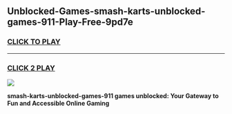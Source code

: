
## Unblocked-Games-smash-karts-unblocked-games-911-Play-Free-9pd7e
<h3>
<a href="https://premium76.site?title=smash-karts-unblocked-games-911&ref=23A">CLICK TO PLAY</a></h3>
<hr>

<h3>
<a href="https://premium76.site?title=smash-karts-unblocked-games-911&ref=23A">CLICK 2 PLAY</a>
  
</h3>

<a href="https://premium76.site?title=smash-karts-unblocked-games-911&ref=23A"><img src="https://clearcache.store/games.png"></a>


**smash-karts-unblocked-games-911 games unblocked: Your Gateway to Fun and Accessible Online Gaming**
